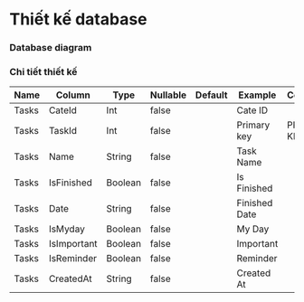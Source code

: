 # Thiết kế database

### Database diagram

### Chi tiết thiết kế

| Name  |  Column     |  Type   |  Nullable | Default |   Example     |  Comments   |            
|-------|-------------|---------|-----------|---------|---------------|-------------|
| Tasks | CateId      | Int     |  false    |         | Cate ID       |             |
| Tasks | TaskId      | Int     |  false    |         | Primary key   | PRIMARY KEY |
| Tasks | Name        | String  |  false    |         | Task Name     |             |
| Tasks | IsFinished  | Boolean |  false    |         | Is Finished   |             |
| Tasks | Date        | String  |  false    |         | Finished Date |             |
| Tasks | IsMyday     | Boolean |  false    |         | My Day        |             |
| Tasks | IsImportant | Boolean |  false    |         | Important     |             |
| Tasks | IsReminder  | Boolean |  false    |         | Reminder      |             |
| Tasks | CreatedAt   | String  |  false    |         | Created At    |             |


